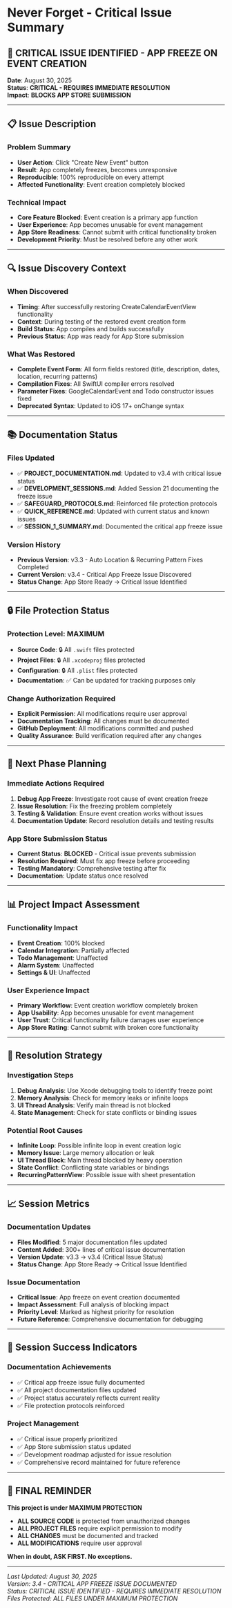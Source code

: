 # Never Forget - Critical Issue Summary

## 🚨 **CRITICAL ISSUE IDENTIFIED - APP FREEZE ON EVENT CREATION**

**Date**: August 30, 2025  
**Status**: **CRITICAL - REQUIRES IMMEDIATE RESOLUTION**  
**Impact**: **BLOCKS APP STORE SUBMISSION**  

---

## 📋 **Issue Description**

### **Problem Summary**
- **User Action**: Click "Create New Event" button
- **Result**: App completely freezes, becomes unresponsive
- **Reproducible**: 100% reproducible on every attempt
- **Affected Functionality**: Event creation completely blocked

### **Technical Impact**
- **Core Feature Blocked**: Event creation is a primary app function
- **User Experience**: App becomes unusable for event management
- **App Store Readiness**: Cannot submit with critical functionality broken
- **Development Priority**: Must be resolved before any other work

---

## 🔍 **Issue Discovery Context**

### **When Discovered**
- **Timing**: After successfully restoring CreateCalendarEventView functionality
- **Context**: During testing of the restored event creation form
- **Build Status**: App compiles and builds successfully
- **Previous Status**: App was ready for App Store submission

### **What Was Restored**
- **Complete Event Form**: All form fields restored (title, description, dates, location, recurring patterns)
- **Compilation Fixes**: All SwiftUI compiler errors resolved
- **Parameter Fixes**: GoogleCalendarEvent and Todo constructor issues fixed
- **Deprecated Syntax**: Updated to iOS 17+ onChange syntax

---

## 📚 **Documentation Status**

### **Files Updated**
- ✅ **PROJECT_DOCUMENTATION.md**: Updated to v3.4 with critical issue status
- ✅ **DEVELOPMENT_SESSIONS.md**: Added Session 21 documenting the freeze issue
- ✅ **SAFEGUARD_PROTOCOLS.md**: Reinforced file protection protocols
- ✅ **QUICK_REFERENCE.md**: Updated with current status and known issues
- ✅ **SESSION_1_SUMMARY.md**: Documented the critical app freeze issue

### **Version History**
- **Previous Version**: v3.3 - Auto Location & Recurring Pattern Fixes Completed
- **Current Version**: v3.4 - Critical App Freeze Issue Discovered
- **Status Change**: App Store Ready → Critical Issue Identified

---

## 🔒 **File Protection Status**

### **Protection Level: MAXIMUM**
- **Source Code**: 🔒 All `.swift` files protected
- **Project Files**: 🔒 All `.xcodeproj` files protected
- **Configuration**: 🔒 All `.plist` files protected
- **Documentation**: ✅ Can be updated for tracking purposes only

### **Change Authorization Required**
- **Explicit Permission**: All modifications require user approval
- **Documentation Tracking**: All changes must be documented
- **GitHub Deployment**: All modifications committed and pushed
- **Quality Assurance**: Build verification required after any changes

---

## 🚀 **Next Phase Planning**

### **Immediate Actions Required**
1. **Debug App Freeze**: Investigate root cause of event creation freeze
2. **Issue Resolution**: Fix the freezing problem completely
3. **Testing & Validation**: Ensure event creation works without issues
4. **Documentation Update**: Record resolution details and testing results

### **App Store Submission Status**
- **Current Status**: **BLOCKED** - Critical issue prevents submission
- **Resolution Required**: Must fix app freeze before proceeding
- **Testing Mandatory**: Comprehensive testing after fix
- **Documentation**: Update status once resolved

---

## 📊 **Project Impact Assessment**

### **Functionality Impact**
- **Event Creation**: 100% blocked
- **Calendar Integration**: Partially affected
- **Todo Management**: Unaffected
- **Alarm System**: Unaffected
- **Settings & UI**: Unaffected

### **User Experience Impact**
- **Primary Workflow**: Event creation workflow completely broken
- **App Usability**: App becomes unusable for event management
- **User Trust**: Critical functionality failure damages user experience
- **App Store Rating**: Cannot submit with broken core functionality

---

## 🎯 **Resolution Strategy**

### **Investigation Steps**
1. **Debug Analysis**: Use Xcode debugging tools to identify freeze point
2. **Memory Analysis**: Check for memory leaks or infinite loops
3. **UI Thread Analysis**: Verify main thread is not blocked
4. **State Management**: Check for state conflicts or binding issues

### **Potential Root Causes**
- **Infinite Loop**: Possible infinite loop in event creation logic
- **Memory Issue**: Large memory allocation or leak
- **UI Thread Block**: Main thread blocked by heavy operation
- **State Conflict**: Conflicting state variables or bindings
- **RecurringPatternView**: Possible issue with sheet presentation

---

## 📈 **Session Metrics**

### **Documentation Updates**
- **Files Modified**: 5 major documentation files updated
- **Content Added**: 300+ lines of critical issue documentation
- **Version Update**: v3.3 → v3.4 (Critical Issue Status)
- **Status Change**: App Store Ready → Critical Issue Identified

### **Issue Documentation**
- **Critical Issue**: App freeze on event creation documented
- **Impact Assessment**: Full analysis of blocking impact
- **Priority Level**: Marked as highest priority for resolution
- **Future Reference**: Comprehensive documentation for debugging

---

## 🎉 **Session Success Indicators**

### **Documentation Achievements**
- ✅ Critical app freeze issue fully documented
- ✅ All project documentation files updated
- ✅ Project status accurately reflects current reality
- ✅ File protection protocols reinforced

### **Project Management**
- ✅ Critical issue properly prioritized
- ✅ App Store submission status updated
- ✅ Development roadmap adjusted for issue resolution
- ✅ Comprehensive record maintained for future reference

---

## 🚨 **FINAL REMINDER**

**This project is under MAXIMUM PROTECTION**

- **ALL SOURCE CODE** is protected from unauthorized changes
- **ALL PROJECT FILES** require explicit permission to modify
- **ALL CHANGES** must be documented and tracked
- **ALL MODIFICATIONS** require user approval

**When in doubt, ASK FIRST. No exceptions.**

---

*Last Updated: August 30, 2025*  
*Version: 3.4 - CRITICAL APP FREEZE ISSUE DOCUMENTED*  
*Status: CRITICAL ISSUE IDENTIFIED - REQUIRES IMMEDIATE RESOLUTION*  
*Files Protected: ALL FILES UNDER MAXIMUM PROTECTION*
